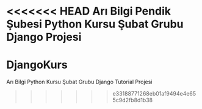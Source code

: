 <<<<<<< HEAD
Arı Bilgi Pendik Şubesi Python Kursu Şubat Grubu Django Projesi
=======
# DjangoKurs
Arı Bilgi Python Kursu Şubat Grubu Django Tutorial Projesi
>>>>>>> e33188771268eb01af9494e4e655c9d2fb8d1b38
